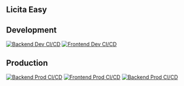 ## Licita Easy

<!--

**Here are some ideas to get you started:**

🙋‍♀️ A short introduction - what is your organization all about?
🌈 Contribution guidelines - how can the community get involved?
👩‍💻 Useful resources - where can the community find your docs? Is there anything else the community should know?
🍿 Fun facts - what does your team eat for breakfast?
🧙 Remember, you can do mighty things with the power of [Markdown](https://docs.github.com/github/writing-on-github/getting-started-with-writing-and-formatting-on-github/basic-writing-and-formatting-syntax)
-->

## Development
[![Backend Dev CI/CD](https://github.com/licitaeasy/webapp-backend/actions/workflows/deploy-dev.yml/badge.svg)](https://github.com/licitaeasy/webapp-backend/actions/workflows/deploy-dev.yml)
[![Frontend Dev CI/CD](https://github.com/licitaeasy/webapp-frontend/actions/workflows/deploy-dev.yml/badge.svg)](https://github.com/licitaeasy/webapp-frontend/actions/workflows/deploy-dev.yml)

## Production
[![Backend Prod CI/CD](https://github.com/licitaeasy/webapp-backend/actions/workflows/deploy-prod.yml/badge.svg)](https://github.com/licitaeasy/webapp-backend/actions/workflows/deploy-prod.yml)
[![Frontend Prod CI/CD](https://github.com/licitaeasy/webapp-frontend/actions/workflows/deploy-prod.yml/badge.svg)](https://github.com/licitaeasy/webapp-frontend/actions/workflows/deploy-prod.yml)
[![Backend Prod CI/CD](https://github.com/licitaeasy/cost-model/actions/workflows/deploy.yml/badge.svg)](https://github.com/licitaeasy/cost-model/actions/workflows/deploy.yml)
